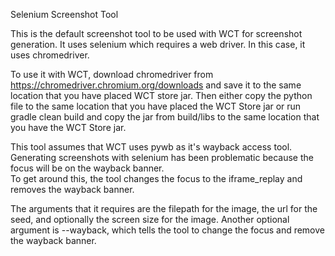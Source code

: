Selenium Screenshot Tool

This is the default screenshot tool to be used with WCT for screenshot generation.
It uses selenium which requires a web driver.  In this case, it uses chromedriver.  

To use it with WCT, download chromedriver from  https://chromedriver.chromium.org/downloads and save it to the same location that you have placed WCT store jar.
Then either copy the python file to the same location that you have placed the WCT Store jar
or run gradle clean build and copy the jar from build/libs to the same location that you have the WCT Store jar.

This tool assumes that WCT uses pywb as it's wayback access tool.
Generating screenshots with selenium has been problematic because the focus will be on the wayback banner.  
To get around this, the tool changes the focus to the iframe_replay and removes the wayback banner.

The arguments that it requires are the filepath for the image, the url for the seed, and optionally the screen size for the image.
Another optional argument is --wayback, which tells the tool to change the focus and remove the wayback banner.
